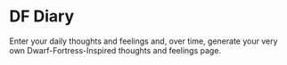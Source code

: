 # DF Diary

Enter your daily thoughts and feelings and, over time, generate your very own Dwarf-Fortress-Inspired thoughts and feelings page.